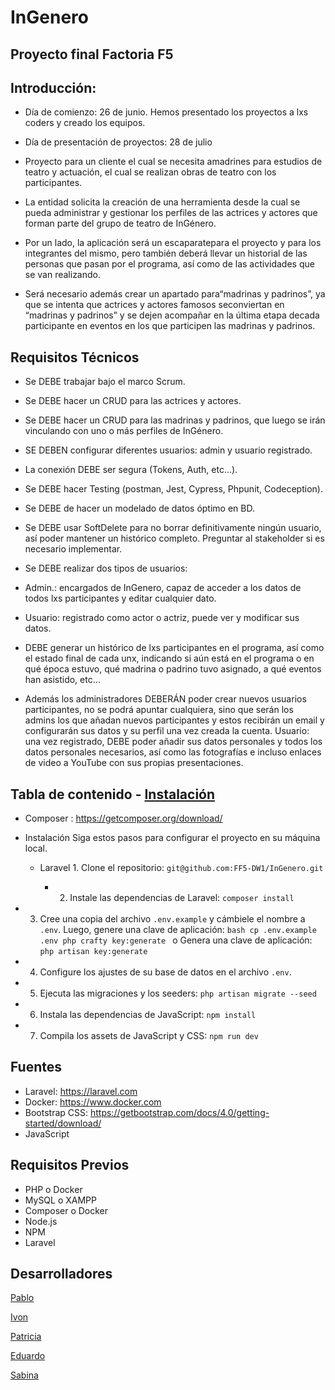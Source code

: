 # InGenero
## Proyecto final Factoria F5
## Introducción:
* 	Día de comienzo: 26 de junio. Hemos presentado los proyectos a lxs coders y creado los equipos. 
* 	Día de presentación de proyectos: 28 de julio
* 	Proyecto para un cliente el cual se necesita amadrines para estudios de teatro y actuación, el cual se realizan obras de teatro con los participantes.
   
* La entidad solicita la creación de una herramienta desde la cual se pueda administrar y gestionar los perfiles de las actrices y actores que forman parte del grupo de teatro de InGénero.
 
* Por un lado, la aplicación será un escaparatepara el proyecto y para los integrantes del mismo, pero también deberá llevar un historial de las personas que pasan por el programa, así como de las actividades que se van realizando.
 
* Será necesario además crear un apartado para“madrinas y padrinos”, ya que se intenta que actrices y actores famosos seconviertan en “madrinas y padrinos” y se dejen acompañar en la última etapa decada participante en eventos en los que participen las madrinas y padrinos.
 ## Requisitos Técnicos
 
*	Se DEBE trabajar bajo el marco Scrum.
*	Se DEBE hacer un CRUD para las actrices y actores.
*	Se DEBE hacer un CRUD para las madrinas y padrinos, que luego se irán vinculando con uno o más perfiles de InGénero.
*	SE DEBEN configurar diferentes usuarios: admin y usuario registrado.
*	La conexión DEBE ser segura (Tokens, Auth, etc…).
*	Se DEBE hacer Testing (postman, Jest, Cypress, Phpunit, Codeception).
*	Se DEBE de hacer un modelado de datos óptimo en BD.
*	Se DEBE usar SoftDelete para no borrar definitivamente ningún usuario, así poder mantener un histórico completo. Preguntar al stakeholder si es necesario implementar.

*	Se DEBE realizar dos tipos de usuarios:
*	Admin.: encargados de InGenero, capaz de acceder a los datos de todos lxs participantes y editar cualquier dato.
*	Usuario: registrado como actor o actriz, puede ver y modificar sus datos.

*	DEBE generar un histórico de lxs participantes en el programa, así como el estado final de cada unx, indicando si aún está en el programa o en qué época estuvo, qué madrina o padrino tuvo asignado, a qué eventos han asistido, etc… 

* Además los administradores DEBERÁN poder crear nuevos usuarios participantes, no se podrá apuntar cualquiera, sino que serán los admins los que añadan nuevos participantes y estos recibirán un email y configurarán sus datos y su perfil una vez creada la cuenta.
Usuario: una vez registrado, DEBE poder añadir sus datos personales y todos los datos personales necesarios, así como las fotografías e incluso enlaces de video a YouTube con sus propias presentaciones.   

  


## Tabla de contenido - [Instalación](#instalación) 

        
* Composer : https://getcomposer.org/download/
* Instalación Siga estos pasos para configurar el proyecto en su máquina local.
  * Laravel 1. Clone el repositorio: ```git@github.com:FF5-DW1/InGenero.git ```

    * 2. Instale las dependencias de Laravel: ```composer install ```
         
* 3. Cree una copia del archivo `.env.example` y cámbiele el nombre a `.env`.
Luego, genere una clave de aplicación: ```bash cp .env.example .env php crafty key:generate ```
o Genera una clave de aplicación:
```php artisan key:generate```

* 4. Configure los ajustes de su base de datos en el archivo `.env`.
* 5. Ejecuta las migraciones y los seeders:
```php artisan migrate --seed```
* 6. Instala las dependencias de JavaScript:
```npm install```
* 7. Compila los assets de JavaScript y CSS:
```npm run dev```

 ## Fuentes
* Laravel: https://laravel.com
* Docker: https://www.docker.com
* Bootstrap CSS: https://getbootstrap.com/docs/4.0/getting-started/download/
* JavaScript
## Requisitos Previos
* PHP o Docker
* MySQL o XAMPP
* Composer o Docker
* Node.js
* NPM
* Laravel

## Desarrolladores

[Pablo](https://github.com/Khodac)

[Ivon](https://github.com/ivon4)

[Patricia](https://github.com/pgmascarini)

[Eduardo](https://github.com/educarmas)

[Sabina](https://github.com/Sjuniperus)

